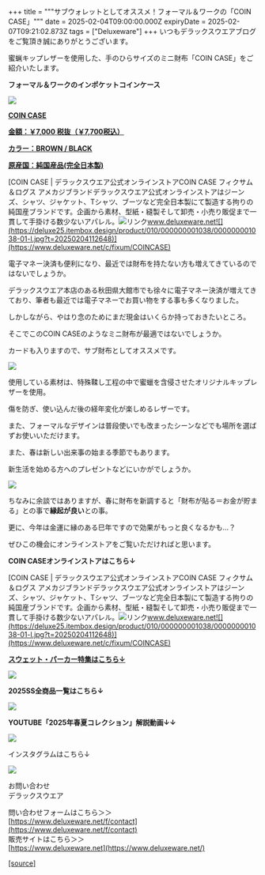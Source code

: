 +++
title = """サブウォレットとしてオススメ！フォーマル＆ワークの「COIN CASE」"""
date = 2025-02-04T09:00:00.000Z
expiryDate = 2025-02-07T09:21:02.873Z
tags = ["Deluxeware"]
+++
いつもデラックスウエアブログをご覧頂き誠にありがとうございます。

蜜蝋キップレザーを使用した、手のひらサイズのミニ財布「COIN CASE」をご紹介いたします。

**フォーマル＆ワークのインポケットコインケース**

[![](https://stat.ameba.jp/user_images/20250204/16/deluxeware/8c/27/j/o0800080015540601352.jpg)](https://stat.ameba.jp/user_images/20250204/16/deluxeware/8c/27/j/o0800080015540601352.jpg)

**[COIN CASE](https://www.deluxeware.net/c/fixum/COINCASE)**

**[金額：￥7,000 税抜（￥7,700税込）](https://www.deluxeware.net/c/fixum/COINCASE)**

**[カラー：BROWN / BLACK](https://www.deluxeware.net/c/fixum/COINCASE)**

**[原産国：純国産品(完全日本製)](https://www.deluxeware.net/c/fixum/COINCASE)**

[COIN CASE | デラックスウエア公式オンラインストアCOIN CASE フィクサム＆ログス アメカジブランドデラックスウエア公式オンラインストアはジーンズ、シャツ、ジャケット、Tシャツ、ブーツなど完全日本製にて製造する拘りの純国産ブランドです。企画から素材、型紙・縫製そして卸売・小売り販促まで一貫して手掛ける数少ないアパレル。![リンク](https://c.stat100.ameba.jp/ameblo/symbols/v3.20.0/svg/gray/editor_link.svg)www.deluxeware.net![](https://deluxe25.itembox.design/product/010/000000001038/000000001038-01-l.jpg?t=20250204112648)](https://www.deluxeware.net/c/fixum/COINCASE)

電子マネー決済も便利になり、最近では財布を持たない方も増えてきているのではないでしょうか。

デラックスウエア本店のある秋田県大館市でも徐々に電子マネー決済が増えてきており、筆者も最近では電子マネーでお買い物をする事も多くなりました。

しかしながら、やはり念のためにまだ現金はいくらか持っておきたいところ。

そこでこのCOIN CASEのようなミニ財布が最適ではないでしょうか。

カードも入りますので、サブ財布としてオススメです。

[![](https://stat.ameba.jp/user_images/20250204/16/deluxeware/84/8d/j/o0800080015540601357.jpg)](https://stat.ameba.jp/user_images/20250204/16/deluxeware/84/8d/j/o0800080015540601357.jpg)

使用している素材は、特殊鞣し工程の中で蜜蠟を含侵させたオリジナルキップレザーを使用。

傷を防ぎ、使い込んだ後の経年変化が楽しめるレザーです。

また、フォーマルなデザインは普段使いでも改まったシーンなどでも場所を選ばずお使いいただけます。

また、春は新しい出来事の始まる季節でもあります。

新生活を始める方へのプレゼントなどにいかがでしょうか。

[![](https://stat.ameba.jp/user_images/20250204/16/deluxeware/5b/fc/j/o0800080015540601353.jpg)](https://stat.ameba.jp/user_images/20250204/16/deluxeware/5b/fc/j/o0800080015540601353.jpg)

ちなみに余談ではありますが、春に財布を新調すると「財布が貼る＝お金が貯まる」との事で**縁起が良い**との事。

更に、今年は金運に縁のある巳年ですので効果がもっと良くなるかも…？

ぜひこの機会にオンラインストアをご覧いただければと思います。

**COIN CASEオンラインストアはこちら↓**

[COIN CASE | デラックスウエア公式オンラインストアCOIN CASE フィクサム＆ログス アメカジブランドデラックスウエア公式オンラインストアはジーンズ、シャツ、ジャケット、Tシャツ、ブーツなど完全日本製にて製造する拘りの純国産ブランドです。企画から素材、型紙・縫製そして卸売・小売り販促まで一貫して手掛ける数少ないアパレル。![リンク](https://c.stat100.ameba.jp/ameblo/symbols/v3.20.0/svg/gray/editor_link.svg)www.deluxeware.net![](https://deluxe25.itembox.design/product/010/000000001038/000000001038-01-l.jpg?t=20250204112648)](https://www.deluxeware.net/c/fixum/COINCASE)

[**スウェット・パーカー特集はこちら↓**](https://www.deluxeware.net/c/sweathoodie)

[![](https://stat.ameba.jp/user_images/20250120/17/deluxeware/7f/2c/j/o1200050015535259494.jpg?caw=800)](https://www.deluxeware.net/c/sweathoodie)

**2025SS全商品一覧はこちら↓**

[![](https://stat.ameba.jp/user_images/20250114/17/deluxeware/cf/2d/j/o1200050015533133265.jpg?caw=800)](https://www.deluxeware.net/c/2025SSreserve)

**YOUTUBE「2025年春夏コレクション」解説動画↓↓**

**[![](https://stat.ameba.jp/user_images/20250108/16/deluxeware/ac/cf/j/o1200050015530951038.jpg?caw=800)](https://www.youtube.com/playlist?list=PLmcuUjZ67rhnclr762_W-zDg7FyyrNvqF)**

インスタグラムはこちら↓

[![](https://stat.ameba.jp/user_images/20240315/15/deluxeware/04/7f/j/o0800026015413271803.jpg?caw=800)](https://www.instagram.com/deluxeware/?hl=ja)

お問い合わせ  
デラックスウエア

問い合わせフォームはこちら＞＞  
[https://www.deluxeware.net/f/contact](https://www.deluxeware.net/f/contact)  
販売サイトはこちら＞＞  
[https://www.deluxeware.net](https://www.deluxeware.net/)

[[source]](https://ameblo.jp/deluxeware/entry-12885133925.html)
